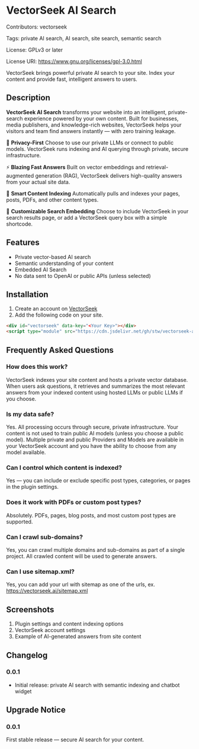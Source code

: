 # VectorSeek AI Search

Contributors: vectorseek

Tags: private AI search, AI search, site search, semantic search

License: GPLv3 or later

License URI: https://www.gnu.org/licenses/gpl-3.0.html

VectorSeek brings powerful private AI search to your site. Index your
content and provide fast, intelligent answers to users.


## Description

**VectorSeek AI Search** transforms your website into an intelligent, private-search experience powered by your own content. Built for businesses, media publishers, and knowledge-rich websites, VectorSeek helps your visitors and team find answers instantly — with zero training leakage.

🔐 **Privacy-First**
Choose to use our private LLMs or connect to public models. VectorSeek runs indexing and AI querying through private, secure infrastructure.

⚡ **Blazing Fast Answers**
Built on vector embeddings and retrieval-augmented generation (RAG), VectorSeek delivers high-quality answers from your actual site data.

🧠 **Smart Content Indexing**
Automatically pulls and indexes your pages, posts, PDFs, and other content types.

💬 **Customizable Search Embedding**
Choose to include VectorSeek in your search results page, or add a VectorSeek query box with a simple shortcode.

## Features

- Private vector-based AI search
- Semantic understanding of your content
- Embedded AI Search
- No data sent to OpenAI or public APIs (unless selected)

## Installation

1. Create an account on [VectorSeek](https://vectorseek.ai)
2. Add the following code on your site.

```html
<div id="vectorseek" data-key="<Your Key>"></div>
<script type="module" src="https://cdn.jsdelivr.net/gh/stw/vectorseek-ai-js@main/src/main.js"></script>

```


## Frequently Asked Questions

### How does this work?
VectorSeek indexes your site content and hosts a private vector database. When users ask questions, it retrieves and summarizes the most relevant answers from your indexed content using hosted LLMs or public LLMs if you choose. 

### Is my data safe?
Yes. All processing occurs through secure, private infrastructure. Your content
is not used to train public AI models (unless you choose a public model).
Multiple private and public Providers and Models are available in your
VectorSeek account and you have the ability to choose from any model available. 

### Can I control which content is indexed?
Yes — you can include or exclude specific post types, categories, or pages in the plugin settings.

### Does it work with PDFs or custom post types?
Absolutely. PDFs, pages, blog posts, and most custom post types are supported.

### Can I crawl sub-domains?
Yes, you can crawl multiple domains and sub-domains as part of a single project. All crawled content will be used to generate answers. 

### Can I use sitemap.xml?
Yes, you can add your url with sitemap as one of the urls, ex. https://vectorseek.ai/sitemap.xml

## Screenshots

1. Plugin settings and content indexing options
2. VectorSeek account settings
3. Example of AI-generated answers from site content

## Changelog

### 0.0.1
* Initial release: private AI search with semantic indexing and chatbot widget

## Upgrade Notice

### 0.0.1
First stable release — secure AI search for your content.

